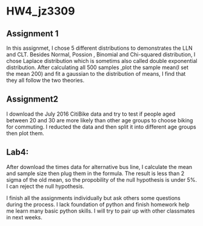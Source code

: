 # HW4_jz3309
## Assignment 1
In this assignmet, I chose 5 different distributions to demonstrates the LLN and CLT. Besides Normal, Possion , Binomial and Chi-squared distribution, I chose Laplace distribution which is sometims also called double exponential distribution. After calculating all 500 samples ,plot the sample mean(I set the mean 200) and fit a gaussian to the distribution of means,  I find that they all follow the two theories.

## Assignment2
I download the July 2016 CitiBike data and try to test if people aged between 20 and 30 are more likely than other age groups to choose biking for commuting. I reducted the data and then split it into different age groups then plot them.

## Lab4:
After download the times data for alternative bus line, I calculate the mean and sample size then plug them in the formula. The result is less than 2 sigma of the old mean, so the propobility of the null hypothesis is under 5%. I can reject the null hypothesis.


I finish all the assignments individually but ask others some questions during the process. I lack foundation of python and finish homework help me learn many basic python skills. I will try to pair up with other classmates in next weeks.
